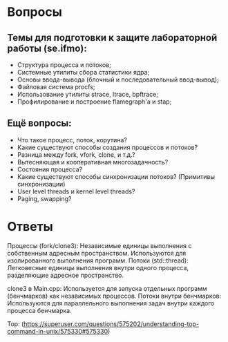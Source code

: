 # Вопросы

## Темы для подготовки к защите лабораторной работы (se.ifmo):
- Структура процесса и потоков;
- Системные утилиты сбора статистики ядра;
- Основы ввода-вывода (блочный и последовательный ввод-вывод);
- Файловая система procfs;
- Использование утилиты strace, ltrace, bpftrace;
- Профилирование и построение flamegraph'а и stap;

## Ещё вопросы:

- Что такое процесс, поток, корутина?
- Какие существуют способы создания процессов и потоков?
- Разница между fork, vfork, clone, и т.д.?
- Вытесняющая и кооперативная многозадачность?
- Состояния процесса?
- Какие существуют способы синхронизации потоков? (Примитивы синхронизации)
- User level threads и kernel level threads?
- Paging, swapping?
# Ответы

Процессы (fork/clone3): Независимые единицы выполнения с собственным адресным пространством. Используются для изолированного выполнения программ.
Потоки (std::thread): Легковесные единицы выполнения внутри одного процесса, разделяющие адресное пространство.

clone3 в Main.cpp: Используется для запуска отдельных программ (бенчмарков) как независимых процессов.
Потоки внутри бенчмарков: Используются для параллельного выполнения задач внутри каждого процесса бенчмарка.

Top: (https://superuser.com/questions/575202/understanding-top-command-in-unix/575330#575330)